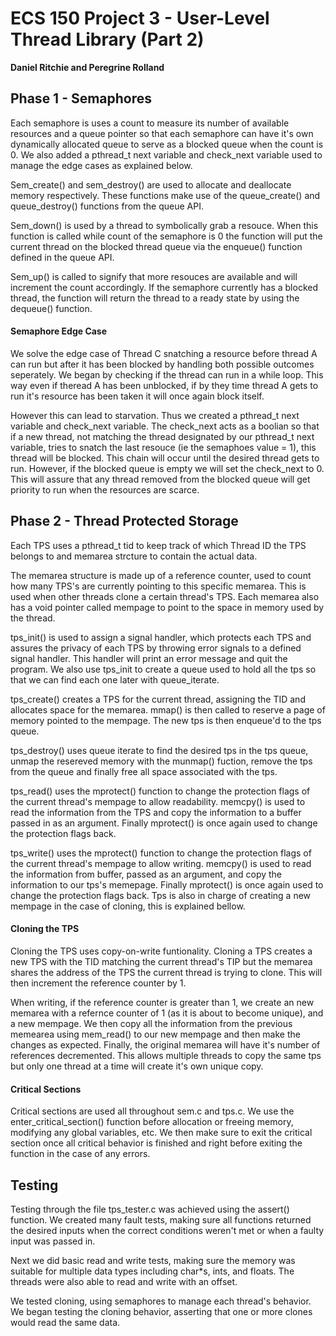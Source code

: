 # ECS 150 Project 3 - User-Level Thread Library (Part 2)
**Daniel Ritchie and Peregrine Rolland**

## Phase 1 - Semaphores
Each semaphore is uses a count to measure its number of available resources
and a queue pointer so that each semaphore can have it's own dynamically
allocated queue to serve as a blocked queue when the count is 0. We also
added a pthread_t next variable and check_next variable used to manage the
edge cases as explained below. 

Sem_create() and sem_destroy() are used to allocate and deallocate memory
respectively. These functions make use of the queue_create() and
queue_destroy() functions from the queue API. 

Sem_down() is used by a thread to symbolically grab a resouce. When this
function is called while count of the semaphore is 0 the function will put
the current thread on the blocked thread queue via the enqueue() function
defined in the queue API. 

Sem_up() is called to signify that more resouces are available and will
increment the count accordingly. If the semaphore currently has a blocked
thread, the function will return the thread to a ready state by using the
dequeue() function. 

#### Semaphore Edge Case
We solve the edge case of Thread C snatching a resource before thread A can
run but after it has been blocked by handling both possible outcomes
seperately. We began by checking if the thread can run in a while loop.
This way even if theread A has been unblocked, if by they time thread A
gets to run it's resource has been taken it will once again block itself. 

However this can lead to starvation. Thus we created a pthread_t next
variable and check_next variable. The check_next acts as a boolian so that
if a new thread, not matching the thread designated by our pthread_t next 
variable, tries to snatch the last resouce (ie the semaphoes value = 1),
this thread will be blocked. This chain will occur until the desired thread
gets to run. However, if the blocked queue is empty we will set the check_next
to 0. This will assure that any thread removed from the blocked queue will
get priority to run when the resources are scarce. 
 


## Phase 2 - Thread Protected Storage
Each TPS uses a pthread_t tid to keep track of which Thread ID the TPS
belongs to and memarea strcture to contain the actual data.

The memarea structure is made up of a reference counter, used to count how
many TPS's are currently pointing to this specific memarea. This is used
when other threads clone a certain thread's TPS. Each memarea also has a
void pointer called mempage to point to the space in memory used by the
thread.

tps_init() is used to assign a signal handler, which protects each TPS and
assures the privacy of each TPS by throwing error signals to a defined
signal handler. This handler will print an error message and quit the
program. We also use tps_init to create a queue used to hold all the tps so
that we can find each one later with queue_iterate.

tps_create() creates a TPS for the current thread, assigning the TID and
allocates space for the memarea. mmap() is then called to reserve a page of
memory pointed to  the mempage. The new tps is then enqueue'd to the tps queue.

tps_destroy() uses queue iterate to find the desired tps in the tps queue,
unmap the resereved memory with the munmap() fuction, remove the tps from
the queue and finally free all space associated with the tps. 

tps_read() uses the mprotect() function to change the protection flags of
the current thread's mempage to allow readability. memcpy() is used to read
the information from the TPS and copy the information to a buffer passed in
as an argument. Finally mprotect() is once again used to change the
protection flags back.

tps_write() uses the mprotect() function to change the protection flags of
the current thread's mempage to allow writing. memcpy() is used to read
the information from buffer, passed as an argument, and copy the information
to our tps's memepage. Finally mprotect() is once again used to change the
protection flags back. Tps is also in charge of creating a new mempage in
the case of cloning, this is explained bellow. 

#### Cloning the TPS
Cloning the TPS uses copy-on-write funtionality. Cloning a TPS creates a
new TPS with the TID matching the current thread's TIP but the memarea
shares the address of the TPS the current thread is trying to clone. This
will then increment the reference counter by 1.

When writing, if the reference counter is greater than 1, we create an new
memarea with a refernce counter of 1 (as it is about to become unique), and
a new mempage. We then copy all the information from the previous
memearea using mem_read() to our new mempage and then make the changes as
expected. Finally, the original memarea will have it's number of references
decremented. This allows multiple threads to copy the same tps but only one
thread at a time will create it's own unique copy.

#### Critical Sections
Critical sections are used all throughout sem.c and tps.c. We use the
enter_critical_section() function before allocation or freeing memory,
modifying any global variables, etc. We then make sure to exit the critical
section once all critical behavior is finished and right before exiting the
function in the case of any errors. 


## Testing
Testing through the file tps_tester.c was achieved using the assert()
function. We created many fault tests, making sure all functions returned
the desired inputs when the correct conditions weren't met or when a faulty
input was passed in. 

Next we did basic read and write tests, making sure the memory was suitable
for multiple data types including char*s, ints, and floats. The threads
were also able to read and write with an offset.

We tested cloning, using semaphores to manage each thread's behavior. We
began testing the cloning behavior, asserting that one or more clones would
read the same data. 
